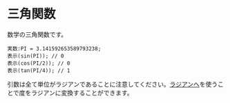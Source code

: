 # 三角関数

数学の三角関数です。

```
実数:PI = 3.141592653589793238;
表示(sin(PI)); // 0
表示(cos(PI/2)); // 0
表示(tan(PI/4)); // 1
```

引数は全て単位がラジアンであることに注意してください。[ラジアンへ](/lib/math/toRad)を使うことで度をラジアンに変換することができます。

